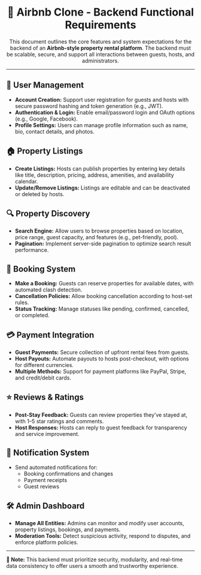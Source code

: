 <h1 align="center">🏡 Airbnb Clone - Backend Functional Requirements</h1>

<p align="center">
  This document outlines the core features and system expectations for the backend of an <strong>Airbnb-style property rental platform</strong>. The backend must be scalable, secure, and support all interactions between guests, hosts, and administrators.
</p>

<hr />

<h2>🔐 User Management</h2>

<ul>
  <li><strong>Account Creation:</strong> Support user registration for guests and hosts with secure password hashing and token generation (e.g., JWT).</li>
  <li><strong>Authentication & Login:</strong> Enable email/password login and OAuth options (e.g., Google, Facebook).</li>
  <li><strong>Profile Settings:</strong> Users can manage profile information such as name, bio, contact details, and photos.</li>
</ul>

<h2>🏠 Property Listings</h2>

<ul>
  <li><strong>Create Listings:</strong> Hosts can publish properties by entering key details like title, description, pricing, address, amenities, and availability calendar.</li>
  <li><strong>Update/Remove Listings:</strong> Listings are editable and can be deactivated or deleted by hosts.</li>
</ul>

<h2>🔍 Property Discovery</h2>

<ul>
  <li><strong>Search Engine:</strong> Allow users to browse properties based on location, price range, guest capacity, and features (e.g., pet-friendly, pool).</li>
  <li><strong>Pagination:</strong> Implement server-side pagination to optimize search result performance.</li>
</ul>

<h2>📅 Booking System</h2>

<ul>
  <li><strong>Make a Booking:</strong> Guests can reserve properties for available dates, with automated clash detection.</li>
  <li><strong>Cancellation Policies:</strong> Allow booking cancellation according to host-set rules.</li>
  <li><strong>Status Tracking:</strong> Manage statuses like pending, confirmed, cancelled, or completed.</li>
</ul>

<h2>💳 Payment Integration</h2>

<ul>
  <li><strong>Guest Payments:</strong> Secure collection of upfront rental fees from guests.</li>
  <li><strong>Host Payouts:</strong> Automate payouts to hosts post-checkout, with options for different currencies.</li>
  <li><strong>Multiple Methods:</strong> Support for payment platforms like PayPal, Stripe, and credit/debit cards.</li>
</ul>

<h2>⭐ Reviews & Ratings</h2>

<ul>
  <li><strong>Post-Stay Feedback:</strong> Guests can review properties they’ve stayed at, with 1–5 star ratings and comments.</li>
  <li><strong>Host Responses:</strong> Hosts can reply to guest feedback for transparency and service improvement.</li>
</ul>

<h2>📣 Notification System</h2>

<ul>
  <li>Send automated notifications for:
    <ul>
      <li>Booking confirmations and changes</li>
      <li>Payment receipts</li>
      <li>Guest reviews</li>
    </ul>
  </li>
</ul>

<h2>🛠️ Admin Dashboard</h2>

<ul>
  <li><strong>Manage All Entities:</strong> Admins can monitor and modify user accounts, property listings, bookings, and payments.</li>
  <li><strong>Moderation Tools:</strong> Detect suspicious activity, respond to disputes, and enforce platform policies.</li>
</ul>

<hr />

<p><strong>📌 Note:</strong> This backend must prioritize security, modularity, and real-time data consistency to offer users a smooth and trustworthy experience.</p>
